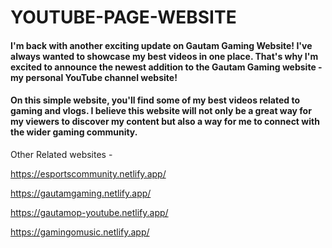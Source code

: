# YOUTUBE-PAGE-WEBSITE

#### I'm back with another exciting update on Gautam Gaming Website! I've always wanted to showcase my best videos in one place. That's why I'm excited to announce the newest addition to the Gautam Gaming website - my personal YouTube channel website!

#### On this simple website, you'll find some of my best videos related to gaming and vlogs. I believe this website will not only be a great way for my viewers to discover my content but also a way for me to connect with the wider gaming community.

Other Related websites -

https://esportscommunity.netlify.app/

https://gautamgaming.netlify.app/

https://gautamop-youtube.netlify.app/

https://gamingomusic.netlify.app/
